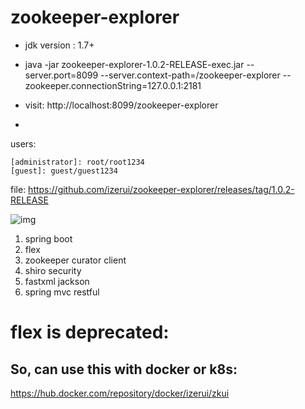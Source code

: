# zookeeper-explorer



* jdk version : 1.7+

* java -jar zookeeper-explorer-1.0.2-RELEASE-exec.jar --server.port=8099 --server.context-path=/zookeeper-explorer --zookeeper.connectionString=127.0.0.1:2181

* visit: http://localhost:8099/zookeeper-explorer

-
users:

	[administrator]: root/root1234
	[guest]: guest/guest1234

file: https://github.com/izerui/zookeeper-explorer/releases/tag/1.0.2-RELEASE

![img](https://raw.githubusercontent.com/izerui/zookeeper-explorer/master/src/main/resources/public/assets/img/sample.png)

1. spring boot 
2. flex
3. zookeeper curator client
4. shiro security
5. fastxml jackson 
6. spring mvc restful



# flex is deprecated:
## So, can use this with docker or k8s:
https://hub.docker.com/repository/docker/izerui/zkui
